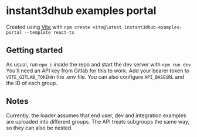 # instant3dhub examples portal

Created using [Vite](https://vitejs.dev) with `npm create vite@latest instant3dhub-examples-portal --template react-ts`

## Getting started

As usual, run `npm i` inside the repo and start the dev server with `npm run dev`
You'll need an API key from Gitlab for this to work. Add your bearer token to `VITE_GITLAB_TOKEN`in the .env file.
You can also configure `API_BASEURL` and the ID of each group.

## Notes

Currently, the loader assumes that end user, dev and integration examples are uploaded into different groups. The API treats subgroups the same way, so they can also be nested.
